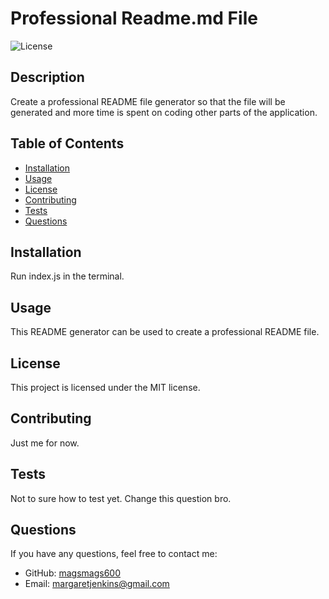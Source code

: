 
# Professional Readme.md File

![License](https://img.shields.io/badge/License-MIT-blue.svg)

## Description
Create a professional README file generator so that the file will be generated and more time is spent on coding other parts of the application. 

## Table of Contents
- [Installation](#installation)
- [Usage](#usage)
- [License](#license)
- [Contributing](#contributing)
- [Tests](#tests)
- [Questions](#questions)

## Installation
Run index.js in the terminal. 

## Usage
This README generator can be used to create a professional README file. 

## License
This project is licensed under the MIT license.

## Contributing
Just me for now. 

## Tests
Not to sure how to test yet. Change this question bro. 

## Questions
If you have any questions, feel free to contact me:

- GitHub: [magsmags600](https://github.com/magsmags600)
- Email: margaretjenkins@gmail.com
